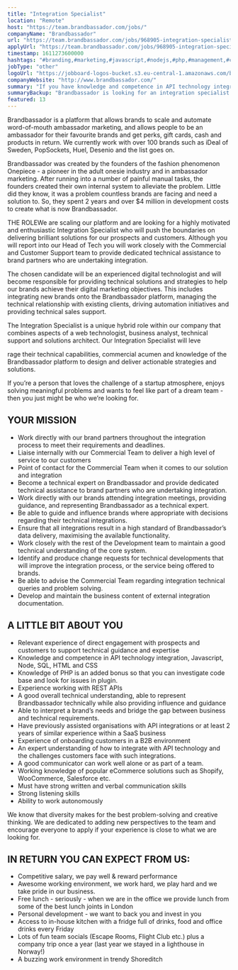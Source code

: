 ```yaml
---
title: "Integration Specialist"
location: "Remote"
host: "https://team.brandbassador.com/jobs/"
companyName: "Brandbassador"
url: "https://team.brandbassador.com/jobs/968905-integration-specialist"
applyUrl: "https://team.brandbassador.com/jobs/968905-integration-specialist/applications/new?"
timestamp: 1611273600000
hashtags: "#branding,#marketing,#javascript,#nodejs,#php,#management,#css,#html,#content,#ui/ux"
jobType: "other"
logoUrl: "https://jobboard-logos-bucket.s3.eu-central-1.amazonaws.com/brandbassador"
companyWebsite: "http://www.brandbassador.com/"
summary: "If you have knowledge and competence in API technology integration, Javascript, Node, SQL, HTML and CSS, consider applying to Brandbassador's job post for a new Integration Specialist."
summaryBackup: "Brandbassador is looking for an integration specialist that has experience in: #branding, #marketing, #javascript."
featured: 13
---
```


Brandbassador is a platform that allows brands to scale and automate word-of-mouth ambassador marketing, and allows people to be an ambassador for their favourite brands and get perks, gift cards, cash and products in return. We currently work with over 100 brands such as iDeal of Sweden, PopSockets, Huel, Desenio and the list goes on. 

Brandbassador was created by the founders of the fashion phenomenon Onepiece - a pioneer in the adult onesie industry and in ambassador marketing. After running into a number of painful manual tasks, the founders created their own internal system to alleviate the problem. Little did they know, it was a problem countless brands are facing and need a solution to. So, they spent 2 years and over $4 million in development costs to create what is now Brandbassador.

THE ROLEWe are scaling our platform and are looking for a highly motivated and enthusiastic Integration Specialist who will push the boundaries on delivering brilliant solutions for our prospects and customers. Although you will report into our Head of Tech you will work closely with the Commercial and Customer Support team to provide dedicated technical assistance to brand partners who are undertaking integration.

The chosen candidate will be an experienced digital technologist and will become responsible for providing technical solutions and strategies to help our brands achieve their digital marketing objectives. This includes integrating new brands onto the Brandbassador platform, managing the technical relationship with existing clients, driving automation initiatives and providing technical sales support.

The Integration Specialist is a unique hybrid role within our company that combines aspects of a web technologist, business analyst, technical support and solutions architect. Our Integration Specialist will leve

rage their technical capabilities, commercial acumen and knowledge of the Brandbassador platform to design and deliver actionable strategies and solutions.

If you’re a person that loves the challenge of a startup atmosphere, enjoys solving meaningful problems and wants to feel like part of a dream team - then you just might be who we’re looking for.

## YOUR MISSION

*   Work directly with our brand partners throughout the integration process to meet their requirements and deadlines.
*   Liaise internally with our Commercial Team to deliver a high level of service to our customers 
*   Point of contact for the Commercial Team when it comes to our solution and integration
*   Become a technical expert on Brandbassador and provide dedicated technical assistance to brand partners who are undertaking integration.
*   Work directly with our brands attending integration meetings, providing guidance, and representing Brandbassador as a technical expert.
*   Be able to guide and influence brands where appropriate with decisions regarding their technical integrations.
*   Ensure that all integrations result in a high standard of Brandbassador’s data delivery, maximising the available functionality.
*   Work closely with the rest of the Development team to maintain a good technical understanding of the core system.
*   Identify and produce change requests for technical developments that will improve the integration process, or the service being offered to brands. 
*   Be able to advise the Commercial Team regarding integration technical queries and problem solving.
*   Develop and maintain the business content of external integration documentation.

## A LITTLE BIT ABOUT YOU

*   Relevant experience of direct engagement with prospects and customers to support technical guidance and expertise
*   Knowledge and competence in API technology integration, Javascript, Node, SQL, HTML and CSS
*   Knowledge of PHP is an added bonus so that you can investigate code base and look for issues in plugin.
*   Experience working with REST APIs
*   A good overall technical understanding, able to represent Brandbassador technically while also providing influence and guidance
*   Able to interpret a brand’s needs and bridge the gap between business and technical requirements.
*   Have previously assisted organisations with API integrations or at least 2 years of similar experience within a SaaS business
*   Experience of onboarding customers in a B2B environment
*   An expert understanding of how to integrate with API technology and the challenges customers face with such integrations.
*   A good communicator can work well alone or as part of a team.
*   Working knowledge of popular eCommerce solutions such as Shopify, WooCommerce, Salesforce etc.
*   Must have strong written and verbal communication skills
*   Strong listening skills
*   Ability to work autonomously

We know that diversity makes for the best problem-solving and creative thinking. We are dedicated to adding new perspectives to the team and encourage everyone to apply if your experience is close to what we are looking for. 

## IN RETURN YOU CAN EXPECT FROM US: 

*   Competitive salary, we pay well & reward performance
*   Awesome working environment, we work hard, we play hard and we take pride in our business. 
*   Free lunch - seriously - when we are in the office we provide lunch from some of the best lunch joints in London
*   Personal development - we want to back you and invest in you
*   Access to in-house kitchen with a fridge full of drinks, food and office drinks every Friday  
*   Lots of fun team socials (Escape Rooms, Flight Club etc.) plus a company trip once a year (last year we stayed in a lighthouse in Norway!) 
*   A buzzing work environment in trendy Shoreditch
